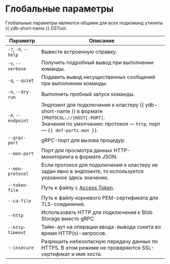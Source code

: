 # Глобальные параметры

Глобальные параметры являются общими для всех подкоманд утилиты {{ ydb-short-name }} DSTool.

Параметр | Описание
---|---
`-?`, `-h`, `--help` | Вывести встроенную справку.
`-v`, `--verbose` | Получить подробный вывод при выполнении команды.
`-q`, `--quiet` | Подавить вывод несущественных сообщений при выполнении команды.
`-n`, `--dry-run` | Выполнить пробный запуск команды.
`-e`, `--endpoint` | Эндпоинт для подключения к кластеру {{ ydb-short-name }} в формате `[PROTOCOL://]HOST[:PORT]`.<br/>Значения по умолчанию: протокол — `http`, порт — `{{ def-ports.mon }}`.
`--grpc-port` | gRPC-порт для вызова процедур.
`--mon-port` | Порт для просмотра данных HTTP-мониторинга в формате JSON.
`--mon-protocol` | Если протокол для подключения к кластеру не задан явно в эндпоинте, то используется указанное здесь значение.
`--token-file` | Путь к файлу с [Access Token](../../concepts/auth.md#iam).
`--ca-file` | Путь к файлу корневого PEM-сертификата для TLS-соединения.
`--http` | Использовать HTTP для подключения к Blob Storage вместо gRPC.
`--http-timeout` | Тайм-аут на операции ввода-вывода сокета во время HTTP(s)-запросов.
`--insecure` | Разрешить небезопасную передачу данных по HTTPS. В этом режиме не проверяются SSL-сертификат и имя хоста.

